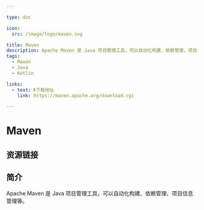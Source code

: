 ```yaml
---

type: doc

icon:
  src: /image/logo/maven.svg

title: Maven
description: Apache Maven 是 Java 项目管理工具，可以自动化构建、依赖管理、项目信息管理等。
tags:
  - Maven
  - Java
  - Kotlin

links:
  - text: ⏬下载地址
    link: https://maven.apache.org/download.cgi

---
```


<ShowLogo />

# Maven

<ShowTags />

<ShowBreadcrumb />

## 资源链接

<ShowLinks />

## 简介

Apache Maven 是 Java 项目管理工具，可以自动化构建、依赖管理、项目信息管理等。
